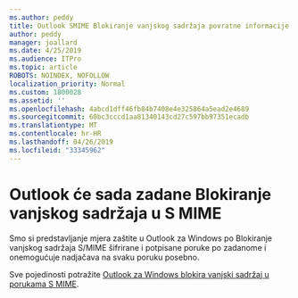 ```yaml
---
ms.author: peddy
title: Outlook SMIME Blokiranje vanjskog sadržaja povratne informacije
author: peddy
manager: joallard
ms.date: 4/25/2019
ms.audience: ITPro
ms.topic: article
ROBOTS: NOINDEX, NOFOLLOW
localization_priority: Normal
ms.custom: 1800028
ms.assetid: ''
ms.openlocfilehash: 4abcd1dff46fb84b7408e4e325864a5ead2e4689
ms.sourcegitcommit: 60bc3cccd1aa81340143cd27c597bb97351ecadb
ms.translationtype: MT
ms.contentlocale: hr-HR
ms.lasthandoff: 04/26/2019
ms.locfileid: "33345962"
---
```

# <a name="outlook-will-now-default-block-external-content-in-smime"></a>Outlook će sada zadane Blokiranje vanjskog sadržaja u S MIME
Smo si predstavljanje mjera zaštite u Outlook za Windows po Blokiranje vanjskog sadržaja S/MIME šifrirane i potpisane poruke po zadanome i onemogućuje nadjačava na svaku poruku posebno.

Sve pojedinosti potražite [Outlook za Windows blokira vanjski sadržaj u porukama S MIME](https://support.office.com/article/2d3a4af1-fe41-475f-a888-fc7b997d112e). 